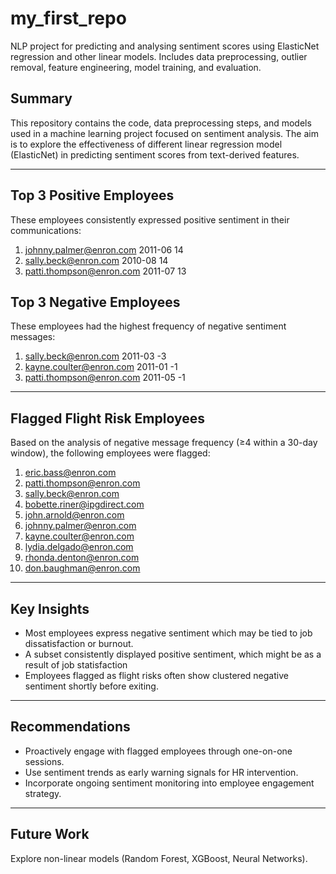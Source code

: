 # my_first_repo
NLP project for predicting and analysing sentiment scores using ElasticNet regression and other linear models. Includes data preprocessing, outlier removal, feature engineering, model training, and evaluation.

##  Summary
This repository contains the code, data preprocessing steps, and models used in a machine learning project focused on sentiment analysis. The aim is to explore the effectiveness of different linear regression model (ElasticNet) in predicting sentiment scores from text-derived features.

---

## Top 3 Positive Employees
These employees consistently expressed positive sentiment in their communications:
1. johnny.palmer@enron.com      2011-06                       14
2. sally.beck@enron.com         2010-08                       14
3. patti.thompson@enron.com     2011-07                       13



##  Top 3 Negative Employees
These employees had the highest frequency of negative sentiment messages:
1. sally.beck@enron.com         2011-03                       -3
2. kayne.coulter@enron.com      2011-01                       -1
3. patti.thompson@enron.com     2011-05                       -1



---

##  Flagged Flight Risk Employees
Based on the analysis of negative message frequency (≥4 within a 30-day window), the following employees were flagged:

1.	eric.bass@enron.com
2.	patti.thompson@enron.com
3.	sally.beck@enron.com
4.	bobette.riner@ipgdirect.com
5.	john.arnold@enron.com
6.	johnny.palmer@enron.com
7.	kayne.coulter@enron.com
8.	lydia.delgado@enron.com
9.	rhonda.denton@enron.com
10.	don.baughman@enron.com


---

##  Key Insights

- Most employees express negative sentiment which may be tied to job dissatisfaction or burnout.
- A subset consistently displayed positive sentiment, which might be as a result of job statisfaction
- Employees flagged as flight risks often show clustered negative sentiment shortly before exiting.

---

## Recommendations

- Proactively engage with flagged employees through one-on-one sessions.
- Use sentiment trends as early warning signals for HR intervention.
- Incorporate ongoing sentiment monitoring into employee engagement strategy.

---

## Future Work

Explore non-linear models (Random Forest, XGBoost, Neural Networks).